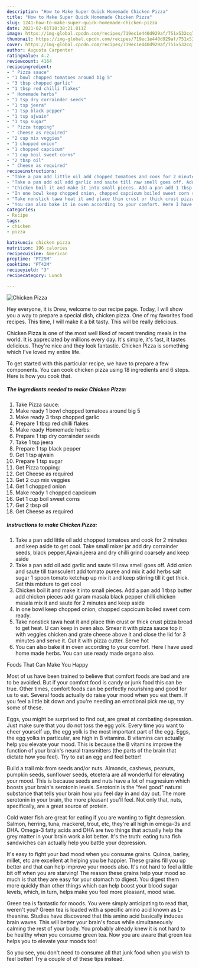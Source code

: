 ```yaml
---
description: "How to Make Super Quick Homemade Chicken Pizza"
title: "How to Make Super Quick Homemade Chicken Pizza"
slug: 1241-how-to-make-super-quick-homemade-chicken-pizza
date: 2021-02-01T18:38:21.811Z
image: https://img-global.cpcdn.com/recipes/719ec1e440d929af/751x532cq70/chicken-pizza-recipe-main-photo.jpg
thumbnail: https://img-global.cpcdn.com/recipes/719ec1e440d929af/751x532cq70/chicken-pizza-recipe-main-photo.jpg
cover: https://img-global.cpcdn.com/recipes/719ec1e440d929af/751x532cq70/chicken-pizza-recipe-main-photo.jpg
author: Augusta Carpenter
ratingvalue: 4.2
reviewcount: 4164
recipeingredient:
- " Pizza sauce"
- "1 bowl chopped tomatoes around big 5"
- "3 tbsp chopped garlic"
- "1 tbsp red chilli flakes"
- " Homemade herbs"
- "1 tsp dry corrainder seeds"
- "1 tsp jeera"
- "1 tsp black pepper"
- "1 tsp ajwain"
- "1 tsp sugar"
- " Pizza topping"
- " Cheese as required"
- "2 cup mix veggies"
- "1 chopped onion"
- "1 chopped capcicum"
- "1 cup boil sweet corns"
- "2 tbsp oil"
- " Cheese as required"
recipeinstructions:
- "Take a pan add little oil add chopped tomatoes and cook for 2 minutes and keep aside to get cool. Take small mixer jar add dry corrainder seeds, black pepper,Ajwain,jeera and dry chilli grind coarsely and keep aside"
- "Take a pan add oil add garlic and saute till raw smell goes off. Add onion and saute till transculent add tomato puree and mix it add herbs salt sugar 1 spoon tomato ketchup up mix it and keep stirring till it get thick. Set this mixture to get cool"
- "Chicken boil it and make it into small pieces. Add a pan add 1 tbsp butter add chicken pieces add garam masala black pepper chilli chicken masala mix it and saute for 2 minutes and keep aside"
- "In one bowl keep chopped onion, chopped capcicum boiled sweet corn ready."
- "Take nonstick tawa heat it and place thin crust or thick crust pizza bread to get heat. U can keep in oven also. Smear it with pizza sauce top it with veggies chicken and grate cheese above it and close the lid for 3 minutes and serve it. Cut it with pizza cutter. Serve hot"
- "You can also bake it in oven according to your comfort. Here I have used home made herbs. You can use ready made organo also."
categories:
- Recipe
tags:
- chicken
- pizza

katakunci: chicken pizza 
nutrition: 196 calories
recipecuisine: American
preptime: "PT29M"
cooktime: "PT42M"
recipeyield: "3"
recipecategory: Lunch

---
```



![Chicken Pizza](https://img-global.cpcdn.com/recipes/719ec1e440d929af/751x532cq70/chicken-pizza-recipe-main-photo.jpg)

Hey everyone, it is Drew, welcome to our recipe page. Today, I will show you a way to prepare a special dish, chicken pizza. One of my favorites food recipes. This time, I will make it a bit tasty. This will be really delicious.

Chicken Pizza is one of the most well liked of recent trending meals in the world. It is appreciated by millions every day. It's simple, it's fast, it tastes delicious. They're nice and they look fantastic. Chicken Pizza is something which I've loved my entire life.




To get started with this particular recipe, we have to prepare a few components. You can cook chicken pizza using 18 ingredients and 6 steps. Here is how you cook that.

<!--inarticleads1-->

##### The ingredients needed to make Chicken Pizza:

1. Take  Pizza sauce:
1. Make ready 1 bowl chopped tomatoes around big 5
1. Make ready 3 tbsp chopped garlic
1. Prepare 1 tbsp red chilli flakes
1. Make ready  Homemade herbs:
1. Prepare 1 tsp dry corrainder seeds
1. Take 1 tsp jeera
1. Prepare 1 tsp black pepper
1. Get 1 tsp ajwain
1. Prepare 1 tsp sugar
1. Get  Pizza topping:
1. Get  Cheese as required
1. Get 2 cup mix veggies
1. Get 1 chopped onion
1. Make ready 1 chopped capcicum
1. Get 1 cup boil sweet corns
1. Get 2 tbsp oil
1. Get  Cheese as required




<!--inarticleads2-->

##### Instructions to make Chicken Pizza:

1. Take a pan add little oil add chopped tomatoes and cook for 2 minutes and keep aside to get cool. Take small mixer jar add dry corrainder seeds, black pepper,Ajwain,jeera and dry chilli grind coarsely and keep aside
1. Take a pan add oil add garlic and saute till raw smell goes off. Add onion and saute till transculent add tomato puree and mix it add herbs salt sugar 1 spoon tomato ketchup up mix it and keep stirring till it get thick. Set this mixture to get cool
1. Chicken boil it and make it into small pieces. Add a pan add 1 tbsp butter add chicken pieces add garam masala black pepper chilli chicken masala mix it and saute for 2 minutes and keep aside
1. In one bowl keep chopped onion, chopped capcicum boiled sweet corn ready.
1. Take nonstick tawa heat it and place thin crust or thick crust pizza bread to get heat. U can keep in oven also. Smear it with pizza sauce top it with veggies chicken and grate cheese above it and close the lid for 3 minutes and serve it. Cut it with pizza cutter. Serve hot
1. You can also bake it in oven according to your comfort. Here I have used home made herbs. You can use ready made organo also.




Foods That Can Make You Happy


Most of us have been trained to believe that comfort foods are bad and are to be avoided. But if your comfort food is candy or junk food this can be true. Other times, comfort foods can be perfectly nourishing and good for us to eat. Several foods actually do raise your mood when you eat them. If you feel a little bit down and you're needing an emotional pick me up, try some of these.

Eggs, you might be surprised to find out, are great at combating depression. Just make sure that you do not toss the egg yolk. Every time you want to cheer yourself up, the egg yolk is the most important part of the egg. Eggs, the egg yolks in particular, are high in B vitamins. B vitamins can actually help you elevate your mood. This is because the B vitamins improve the function of your brain's neural transmitters (the parts of the brain that dictate how you feel). Try to eat an egg and feel better!

Build a trail mix from seeds and/or nuts. Almonds, cashews, peanuts, pumpkin seeds, sunflower seeds, etcetera are all wonderful for elevating your mood. This is because seeds and nuts have a lot of magnesium which boosts your brain's serotonin levels. Serotonin is the "feel good" natural substance that tells your brain how you feel day in and day out. The more serotonin in your brain, the more pleasant you'll feel. Not only that, nuts, specifically, are a great source of protein.

Cold water fish are great for eating if you are wanting to fight depression. Salmon, herring, tuna, mackerel, trout, etc, they're all high in omega-3s and DHA. Omega-3 fatty acids and DHA are two things that actually help the grey matter in your brain work a lot better. It's the truth: eating tuna fish sandwiches can actually help you battle your depression. 

It's easy to fight your bad mood when you consume grains. Quinoa, barley, millet, etc are excellent at helping you be happier. These grains fill you up better and that can help improve your moods also. It's not hard to feel a little bit off when you are starving! The reason these grains help your mood so much is that they are easy for your stomach to digest. You digest them more quickly than other things which can help boost your blood sugar levels, which, in turn, helps make you feel more pleasant, mood wise.

Green tea is fantastic for moods. You were simply anticipating to read that, weren't you? Green tea is loaded with a specific amino acid known as L-theanine. Studies have discovered that this amino acid basically induces brain waves. This will better your brain's focus while simultaneously calming the rest of your body. You probably already knew it is not hard to be healthy when you consume green tea. Now you are aware that green tea helps you to elevate your moods too!

So you see, you don't need to consume all that junk food when you wish to feel better! Try  a  couple of  of  these  tips  instead.

